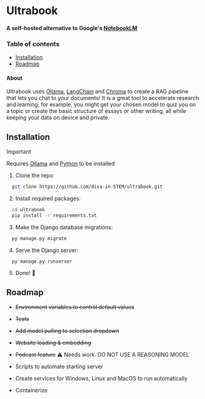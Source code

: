 
# Ultrabook

#### A self-hosted alternative to Google's [NotebookLM](https://notebooklm.google/)

### Table of contents
- [Installation](#installation)
- [Roadmap](#roadmap)

#### About
Ultrabook uses [Ollama](https://ollama.com/), [LangChain](https://www.langchain.com/) and [Chroma](https://trychroma.com/) to create a RAG pipeline that lets you chat to your documents! It is a great tool to accelerate research and learning; for example, you might get your chosen model to quiz you on a topic or create the basic structure of essays or other writing, all while keeping your data on device and private.
## Installation

> [!IMPORTANT]
> Requires [Ollama](https://ollama.com/) and [Python](https://www.python.org/downloads/) to be installed

1. Clone the repo:
```bash
  git clone https://github.com/diva-in-STEM/ultrabook.git
```

2. Install required packages:
```bash
  cd ultrabook
  pip install -r requirements.txt
```

3. Make the Django database migrations:
```bash
  py manage.py migrate
```

4. Serve the Django server:
```bash
  py manage.py runserver
```

5. Done! 🎉

## Roadmap

- ~~Environment variables to control default values~~

- ~~Tests~~

- ~~Add model pulling to selection dropdown~~

- ~~Website loading & embedding~~

- ~~Podcast feature~~ ⚠️ Needs work. DO NOT USE A REASONING MODEL

- Scripts to automate starting server

- Create services for Windows, Linux and MacOS to run automatically

- Containerize
